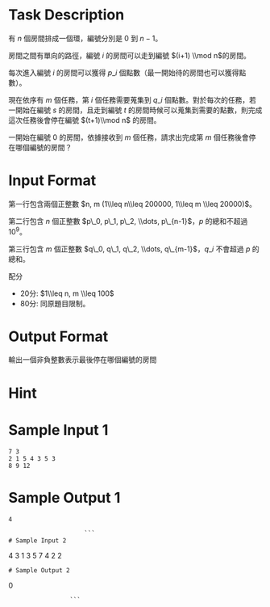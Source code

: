 # Task Description
有 $n$ 個房間排成一個環，編號分別是 $0$ 到 $n-1$。

房間之間有單向的路徑，編號 $i$ 的房間可以走到編號 $(i+1) \\mod n$的房間。

每次進入編號 $i$ 的房間可以獲得 $p\_i$ 個點數（最一開始待的房間也可以獲得點數）。

現在依序有 $m$ 個任務，第 $i$ 個任務需要蒐集到 $q\_i$ 個點數。對於每次的任務，若一開始在編號 $s$ 的房間，且走到編號 $t$ 的房間時候可以蒐集到需要的點數，則完成這次任務後會停在編號 $(t+1)\\mod n$ 的房間。

一開始在編號 $0$ 的房間，依據接收到 $m$ 個任務，請求出完成第 $m$ 個任務後會停在哪個編號的房間？
# Input Format
第一行包含兩個正整數 $n, m (1\\leq n\\leq 200000, 1\\leq m \\leq 20000)$。

第二行包含 $n$ 個正整數 $p\_0, p\_1, p\_2, \\dots, p\_{n-1}$，$p$ 的總和不超過 $10^9$。

第三行包含 $m$ 個正整數 $q\_0, q\_1, q\_2, \\dots, q\_{m-1}$，$q\_i$ 不會超過 $p$ 的總和。

配分

* 20分: $1\\leq n, m \\leq 100$
* 80分: 同原題目限制。
# Output Format
輸出一個非負整數表示最後停在哪個編號的房間
# Hint

# Sample Input 1
```
7 3
2 1 5 4 3 5 3
8 9 12
```
# Sample Output 1
```
4

                     ```
# Sample Input 2
```
4 3
1 3 5 7
4 2 2
```
# Sample Output 2
```
0

                     ```


